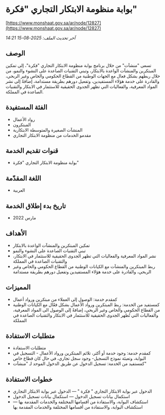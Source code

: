# بوابة منظومة الابتكار التجاري "فكرة"
[https://www.monshaat.gov.sa/ar/node/12827](https://www.monshaat.gov.sa/ar/node/12827)

_آخر تحديث الملف: 2025-08-15 14:21_

## الوصف
تسعى "منشآت" من خلال برنامج بوابة منظومة الابتكار التجاري "فكرة"، إلى تمكين المبتكرين والمنشآت الواعدة بالابتكار، وتبني التقنيات الصاعدة على النشوء والنمو، من خلال ربطهم بشكل فعال مع الجهات الوطنية من القطاع الحكومي والخاص وغير الربحي، والقادرة على خدمة هؤلاء المستفيدين، وتفعيل دورهم بطريقة مستدامة، إضافةً إلى نشر المواد المعرفية، والفعاليات التي تظهر الجدوى الحقيقية للاستثمار في الابتكار والتقنيات الصاعدة في المملكة.

## الفئة المستفيدة
- رواد الأعمال
- المبتكرون
- المنشآت الصغيرة والمتوسطة الابتكارية
- مقدمو الخدمات من منظومة الابتكار التجاري

## قنوات تقديم الخدمة
- بوابة منظومة الابتكار التجاري "فكرة"

## اللغة المقدّمة
- العربية

## تاريخ بدء إطلاق الخدمة
- مارس 2022

## الأهداف
- تمكين المبتكرين والمنشآت الواعدة بالابتكار
- تبني التقنيات الصاعدة على النشوء والنمو
- نشر المواد المعرفية والفعاليات التي تظهر الجدوى الحقيقية للاستثمار في الابتكار، والتقنيات الصاعدة في المملكة
- ربط المبتكرين والمنشآت مع الكيانات الوطنية من القطاع الحكومي والخاص وغير الربحي، والقادرة على خدمة هؤلاء المستفيدين وتفعيل دورهم بطريقة مستدامة

## المميزات
- كمقدم خدمة: الوصول إلى العملاء من مبتكرين ورواد أعمال
- كمستفيد من الخدمة: ربط المبتكرين ورواد الأعمال بشكل فعّال مع الكيانات الوطنية من القطاع الحكومي والخاص وغير الربحي، إضافةً إلى الوصول الى المواد المعرفية، والفعاليات التي تُظهر الجدوى الحقيقية للاستثمار في الابتكار والتقنيات الصاعدة في المملكة

## متطلبات الاستفادة
- متطلبات الاستفادة
- كمقدم خدمة: وجود خدمة أو أكثر، تلائم المبتكرين ورواد الأعمال - التسجيل في البوابة، وتعبئة نموذج التسجيل- وجود سجل تجاري، في حال كان قطاع خاص
- كمستفيد من الخدمة: تسجيل الدخول عن طريق الدخول الموحد لـ "منشآت"

## خطوات الاستفادة
- الدخول عبر بوابة الابتكار التجاري " فكرة " — الدخول عبر بوابة الابتكار التجاري
- استكمال بيانات تسجيل الدخول — استكمال بيانات تسجيل الدخول
- استكشاف البوابة، والاستفادة من أقسامها المختلفة والخدمات المقدمة بها — استكشاف البوابة، والاستفادة من أقسامها المختلفة والخدمات المقدمة بها
